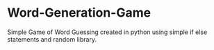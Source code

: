 # Word-Generation-Game
Simple Game of Word Guessing created in python using simple if else statements and random library.
